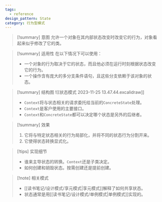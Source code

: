 ```yaml
---
tags:
  - reference
design_pattern: State
category: 行为型模式
---
```

> [!summary] 意图
> 允许一个对象在其内部状态改变时改变它的行为，对象看起来似乎修改了它的类。

> [!summary] 适用性
> 在以下情况下可以使用：
> - 一个对象的行为取决于它的状态，而且他必须在运行时刻根据状态改变它的行为。
> - 一个操作含有庞大的多分支条件语句，且这些分支依赖于该对象的状态。

> [!summary] 结构图
> ![[状态模式 2023-11-25 13.47.44.excalidraw]]
> - `Context`将与状态相关的请求委托给当前的`ConcreteState`处理。
> - `Context`是客户使用的主要接口。
> - `Context`和`ConcreteState`都可以决定哪个状态是另外的后继者。

> [!summary] 效果
> 1. 它将与特定状态相关的行为局部化，并将不同的状态行为分割开来。
> 2. 它使得状态转换显式化。

> [!tips] 实现细节
> - 谁来主导状态的转换。`Context`还是子类决定。
> - 如何创建和销毁状态。按需创建还是提前创建。

> [!note] 相关模式
> - [[读书笔记/设计模式/享元模式|享元模式]]解释了如何共享状态。
> - 状态通常是用[[读书笔记/设计模式/单例模式|单例模式]]实现的。
